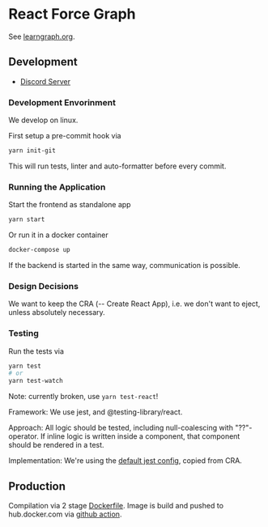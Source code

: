 # React Force Graph

See [learngraph.org](https://learngraph.org/).

## Development

- [Discord Server](https://discord.gg/eyEsvgt4y8)

### Development Envorinment

We develop on linux.

First setup a pre-commit hook via

```sh
yarn init-git
```

This will run tests, linter and auto-formatter before every commit.

### Running the Application

Start the frontend as standalone app

```sh
yarn start
```

Or run it in a docker container

```sh
docker-compose up
```

If the backend is started in the same way, communication is possible.

### Design Decisions

We want to keep the CRA (-- Create React App), i.e. we don't want to eject,
unless absolutely necessary.

### Testing

Run the tests via

```sh
yarn test
# or
yarn test-watch
```

Note: currently broken, use `yarn test-react`!

Framework: We use jest, and @testing-library/react.

Approach: All logic should be tested, including null-coalescing with
"??"-operator. If inline logic is written inside a component, that component
should be rendered in a test.

Implementation: We're using the [default jest config](./scripts/config/jest),
copied from CRA.

## Production

Compilation via 2 stage [Dockerfile](./Dockerfile).
Image is build and pushed to hub.docker.com via [github action](.github/workflows/release.yml).
